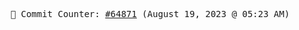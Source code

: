 <p align="center">
    <samp>
        📮 Commit Counter: <a href="https://github.com/Javascript-void0/Javascript-void0/commits/main">#64871</a> (August 19, 2023 @ 05:23 AM)
    </samp>
</p>